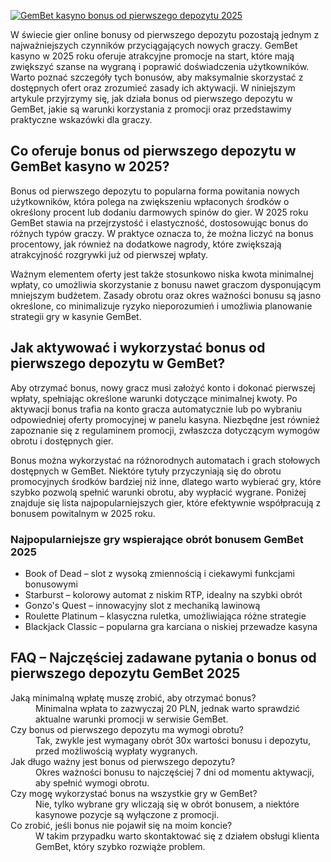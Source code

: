 [![GemBet kasyno bonus od pierwszego depozytu 2025](https://123-caf.pages.dev/gitsignup.png)](https://vrmoo.ru/Bt82HjjY)

<div>     <p>W świecie gier online bonusy od pierwszego depozytu pozostają jednym z najważniejszych czynników przyciągających nowych graczy. GemBet kasyno w 2025 roku oferuje atrakcyjne promocje na start, które mają zwiększyć szanse na wygraną i poprawić doświadczenia użytkowników. Warto poznać szczegóły tych bonusów, aby maksymalnie skorzystać z dostępnych ofert oraz zrozumieć zasady ich aktywacji. W niniejszym artykule przyjrzymy się, jak działa bonus od pierwszego depozytu w GemBet, jakie są warunki korzystania z promocji oraz przedstawimy praktyczne wskazówki dla graczy.</p>    <h2>Co oferuje bonus od pierwszego depozytu w GemBet kasyno w 2025?</h2>   <p>Bonus od pierwszego depozytu to popularna forma powitania nowych użytkowników, która polega na zwiększeniu wpłaconych środków o określony procent lub dodaniu darmowych spinów do gier. W 2025 roku GemBet stawia na przejrzystość i elastyczność, dostosowując bonus do różnych typów graczy. W praktyce oznacza to, że można liczyć na bonus procentowy, jak również na dodatkowe nagrody, które zwiększają atrakcyjność rozgrywki już od pierwszej wpłaty.</p>   <p>Ważnym elementem oferty jest także stosunkowo niska kwota minimalnej wpłaty, co umożliwia skorzystanie z bonusu nawet graczom dysponującym mniejszym budżetem. Zasady obrotu oraz okres ważności bonusu są jasno określone, co minimalizuje ryzyko nieporozumień i umożliwia planowanie strategii gry w kasynie GemBet.</p>    <h2>Jak aktywować i wykorzystać bonus od pierwszego depozytu w GemBet?</h2>   <p>Aby otrzymać bonus, nowy gracz musi założyć konto i dokonać pierwszej wpłaty, spełniając określone warunki dotyczące minimalnej kwoty. Po aktywacji bonus trafia na konto gracza automatycznie lub po wybraniu odpowiedniej oferty promocyjnej w panelu kasyna. Niezbędne jest również zapoznanie się z regulaminem promocji, zwłaszcza dotyczącym wymogów obrotu i dostępnych gier.</p>   <p>Bonus można wykorzystać na różnorodnych automatach i grach stołowych dostępnych w GemBet. Niektóre tytuły przyczyniają się do obrotu promocyjnych środków bardziej niż inne, dlatego warto wybierać gry, które szybko pozwolą spełnić warunki obrotu, aby wypłacić wygrane. Poniżej znajduje się lista najpopularniejszych gier, które efektywnie współpracują z bonusem powitalnym w 2025 roku.</p>    <h3>Najpopularniejsze gry wspierające obrót bonusem GemBet 2025</h3>   <ul>     <li>Book of Dead – slot z wysoką zmiennością i ciekawymi funkcjami bonusowymi</li>     <li>Starburst – kolorowy automat z niskim RTP, idealny na szybki obrót</li>     <li>Gonzo's Quest – innowacyjny slot z mechaniką lawinową</li>     <li>Roulette Platinum – klasyczna ruletka, umożliwiająca różne strategie</li>     <li>Blackjack Classic – popularna gra karciana o niskiej przewadze kasyna</li>   </ul>    <h2>FAQ – Najczęściej zadawane pytania o bonus od pierwszego depozytu GemBet 2025</h2>   <dl>     <dt>Jaką minimalną wpłatę muszę zrobić, aby otrzymać bonus?</dt>     <dd>Minimalna wpłata to zazwyczaj 20 PLN, jednak warto sprawdzić aktualne warunki promocji w serwisie GemBet.</dd>      <dt>Czy bonus od pierwszego depozytu ma wymogi obrotu?</dt>     <dd>Tak, zwykle jest wymagany obrót 30x wartości bonusu i depozytu, przed możliwością wypłaty wygranych.</dd>      <dt>Jak długo ważny jest bonus od pierwszego depozytu?</dt>     <dd>Okres ważności bonusu to najczęściej 7 dni od momentu aktywacji, aby spełnić wymogi obrotu.</dd>      <dt>Czy mogę wykorzystać bonus na wszystkie gry w GemBet?</dt>     <dd>Nie, tylko wybrane gry wliczają się w obrót bonusem, a niektóre kasynowe pozycje są wyłączone z promocji.</dd>      <dt>Co zrobić, jeśli bonus nie pojawił się na moim koncie?</dt>     <dd>W takim przypadku warto skontaktować się z działem obsługi klienta GemBet, który szybko rozwiąże problem.</dd>   </dl> </div>
